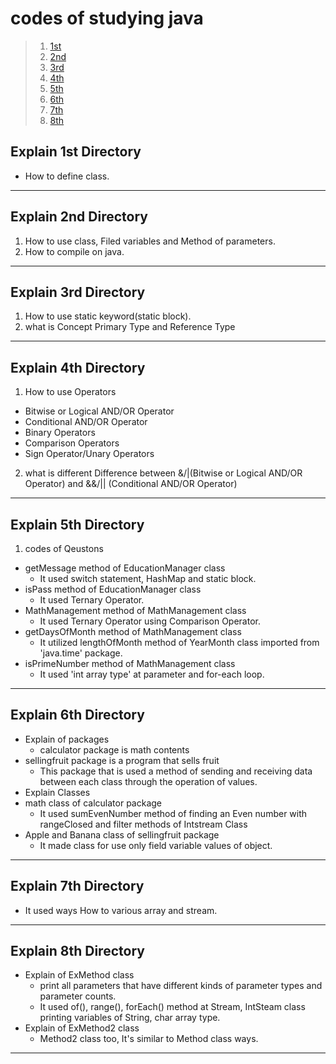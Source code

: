 # codes of studying java

> 1. [1st](#explain-1st-directory)
> 2. [2nd](#explain-2nd-directory)
> 3. [3rd](#explain-3rd-directory)
> 4. [4th](#explain-4th-directory)
> 5. [5th](#explain-5th-directory)
> 6. [6th](#explain-6th-directory)
> 7. [7th](#explain-7th-directory)
> 8. [8th](#explain-8th-directory)

## Explain 1st Directory 
- How to define class.
---
## Explain 2nd Directory 
1. How to use class, Filed variables and Method of parameters.
2. How to compile on java.
---
## Explain 3rd Directory
1. How to use static keyword(static block).
2. what is Concept Primary Type and Reference Type
---
## Explain 4th Directory
1. How to use Operators 
- Bitwise or Logical AND/OR Operator
- Conditional AND/OR Operator
- Binary Operators
- Comparison Operators
- Sign Operator/Unary Operators
2. what is different Difference between &/|(Bitwise or Logical AND/OR Operator) and &&/|| (Conditional AND/OR Operator)
---
## Explain 5th Directory
1. codes of Qeustons
- getMessage method of EducationManager class 
  - It used switch statement, HashMap and static block.
- isPass method of EducationManager class 
  - It used Ternary Operator.
- MathManagement method of MathManagement class
  - It used Ternary Operator using Comparison Operator.
- getDaysOfMonth method of MathManagement class
  - It utilized lengthOfMonth method of YearMonth class imported from 'java.time' package.
- isPrimeNumber method of MathManagement class
  - It used 'int array type' at parameter and for-each loop.
---
## Explain 6th Directory
- Explain of packages
  - calculator package is math contents
- sellingfruit package is a program that sells fruit
  - This package that is used a method of sending and receiving data between each class through the operation of values.
- Explain Classes
- math class of calculator package
  - It used sumEvenNumber method of finding an Even number with rangeClosed and filter methods of Intstream Class
- Apple and Banana class of sellingfruit package
  - It made class for use only field variable values of object.
---
## Explain 7th Directory
- It used ways How to various array and stream.
---
## Explain 8th Directory
- Explain of ExMethod class
  - print all parameters that have different kinds of parameter types and parameter counts.
  - It used of(), range(), forEach() method at Stream, IntSteam class printing variables of String, char array type.
- Explain of ExMethod2 class
  - Method2 class too, It's similar to Method class ways.
---